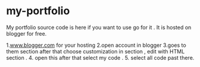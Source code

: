 # my-portfolio
My portfolio source code is here if you want to use go for it . It is hosted on blogger for free.



1.www.blogger.com  for your hosting
2.open account in blogger
3.goes to them section after that choose customization in section ,
  edit with HTML section .
4. open this after that select my code .
5. select all code past there.
